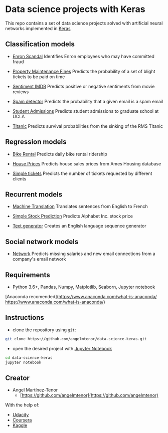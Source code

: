 # Data science projects with Keras

This repo contains a set of data science projects solved with artificial neural networks implemented in [Keras](https://github.com/keras-team/keras/)

## Classification models

- [Enron Scandal](https://github.com/angelmtenor/data-science-keras/blob/master/enron_scandal.ipynb) Identifies Enron employees who may have committed fraud 

- [Property Maintenance Fines](https://github.com/angelmtenor/data-science-keras/blob/master/property_maintenance_fines.ipynb) Predicts the probability of a set of blight tickets to be paid on time

- [Sentiment IMDB](https://github.com/angelmtenor/data-science-keras/blob/master/sentiment_IMDB.ipynb)  Predicts positive or negative sentiments from movie reviews


- [Spam detector](https://github.com/angelmtenor/data-science-keras/blob/master/spam_detector.ipynb) Predicts the probability that a given email is a spam email

- [Student Admissions](https://github.com/angelmtenor/data-science-keras/blob/master/student_admissions.ipynb)  Predicts student admissions to graduate school at UCLA 

- [Titanic](https://github.com/angelmtenor/data-science-keras/blob/master/titanic.ipynb)  Predicts survival probabilities from the sinking of the RMS Titanic

## Regression models

- [Bike Rental](https://github.com/angelmtenor/data-science-keras/blob/master/bike_sharing.ipynb) Predicts daily bike rental ridership 

- [House Prices](https://github.com/angelmtenor/data-science-keras/blob/master/house_prices.ipynb) Predicts house sales prices from Ames Housing database   

- [Simple tickets](https://github.com/angelmtenor/data-science-keras/blob/master/simple_tickets.ipynb)  Predicts the number of tickets requested by different clients


## Recurrent models

- [Machine Translation](https://github.com/angelmtenor/data-science-keras/blob/master/machine_translation.ipynb)  Translates sentences from English to French

- [Simple Stock Prediction](https://github.com/angelmtenor/data-science-keras/blob/master/simple_stock_prediction.ipynb) Predicts Alphabet Inc. stock price 

- [Text generator](https://github.com/angelmtenor/data-science-keras/blob/master/text_generator.ipynb) Creates an English language sequence generator

## Social network models

- [Network](https://github.com/angelmtenor/data-science-keras/blob/master/network.ipynb)  Predicts missing salaries and new email connections from a company's email network


## Requirements
- Python 3.6+, Pandas, Numpy, Matplotlib, Seaborn, Jupyter notebook

[Anaconda recomended](https://www.anaconda.com/what-is-anaconda/
https://www.anaconda.com/what-is-anaconda/)
 


## Instructions

* clone the repository using `git`: 
``` sh
git clone https://github.com/angelmtenor/data-science-keras.git
```

* open the desired project with [Jupyter Notebook](http://jupyter.readthedocs.io/en/latest/install.html) 
``` sh 
cd data-science-keras
jupyter notebook
```


## Creator

* Angel Martínez-Tenor
    - [https://github.com/angelmtenor](https://github.com/angelmtenor)

With the help of:

* [Udacity](https://www.udacity.com/)
* [Coursera](https://www.coursera.org/)
* [Kaggle](https://www.kaggle.com/)
